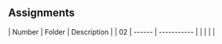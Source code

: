 ## Assignments

| Number | Folder | Description |
| 02 | ------ | ----------- |
|        |        |             |


